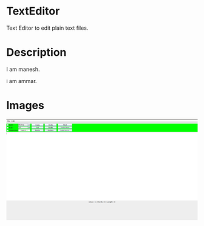 # TextEditor


 Text Editor to edit plain text files.
 
 

# Description

I am manesh.


i am ammar.

# Images

![alt text](https://github.com/ManishDodeja/TextEditor/blob/main/img/texteditorimg.png?raw=true)


